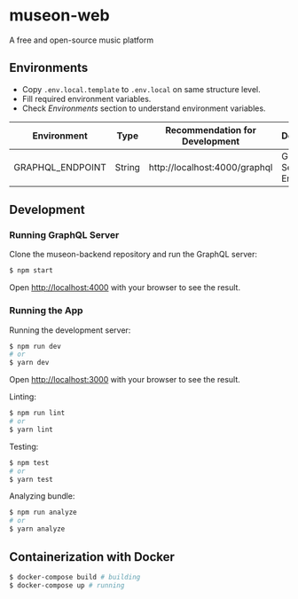 # museon-web

A free and open-source music platform

## Environments

- Copy `.env.local.template` to `.env.local` on same structure level.
- Fill required environment variables.
- Check _Environments_ section to understand environment variables.

| Environment      | Type   | Recommendation for Development | Description             |
| ---------------- | ------ | ------------------------------ | ----------------------- |
| GRAPHQL_ENDPOINT | String | http://localhost:4000/graphql  | GraphQL Server Endpoint |

## Development

### Running GraphQL Server

Clone the museon-backend repository and run the GraphQL server:

```bash
$ npm start
```

Open [http://localhost:4000](http://localhost:4000) with your browser to see the result.

### Running the App

Running the development server:

```bash
$ npm run dev
# or
$ yarn dev
```

Open [http://localhost:3000](http://localhost:3000) with your browser to see the result.

Linting:

```bash
$ npm run lint
# or
$ yarn lint
```

Testing:

```bash
$ npm test
# or
$ yarn test
```

Analyzing bundle:

```bash
$ npm run analyze
# or
$ yarn analyze
```

## Containerization with Docker

```bash
$ docker-compose build # building
$ docker-compose up # running
```

